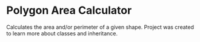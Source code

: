 # Polygon Area Calculator

Calculates the area and/or perimeter of a given shape. Project was created to learn more about classes and inheritance.
